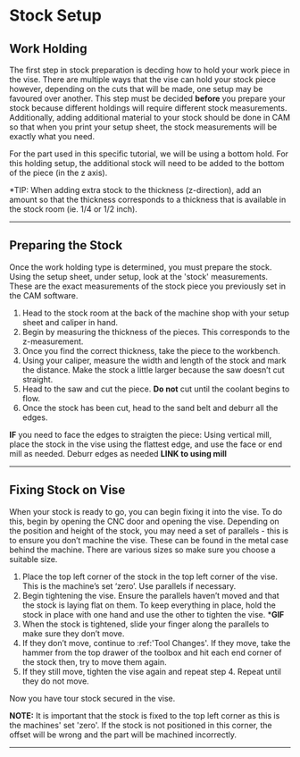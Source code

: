 Stock Setup
==========

**Work Holding**
---

The first step in stock preparation is decding how to hold your work piece in the vise. There are multiple ways that the vise can hold your stock piece however, depending on the cuts that will be made, one setup may be favoured over another.
This step must be decided **before** you prepare your stock because different holdings will require different stock measurements. Additionally, adding additional material to your stock should be done in CAM so that when you print your setup sheet, the stock measurements will be exactly what you need.

For the part used in this specific tutorial, we will be using a bottom hold. For this holding setup, the additional stock will need to be added to the bottom of the piece (in the z axis). 

*TIP: When adding extra stock to the thickness (z-direction), add an amount so that the thickness corresponds to a thickness that is available in the stock room (ie. 1/4 or 1/2 inch).

________

**Preparing the Stock**
---

Once the work holding type is determined, you must prepare the stock. Using the setup sheet, under setup, look at the 'stock' measurements. These are the exact measurements of the stock piece you previously set in the CAM software.

1. Head to the stock room at the back of the machine shop with your setup sheet and caliper in hand. 
2. Begin by measuring the thickness of the pieces. This corresponds to the z-measurement.
3. Once you find the correct thickness, take the piece to the workbench.
4. Using your caliper, measure the width and length of the stock and mark the distance. Make the stock a little larger because the saw doesn’t cut straight. 
5. Head to the saw and cut the piece. **Do not** cut until the coolant begins to flow.
6. Once the stock has been cut, head to the sand belt and deburr all the edges.

**IF** you need to face the edges to straigten the piece: Using vertical mill, place the stock in the vise using the flattest edge, and use the face or end mill as needed. Deburr edges as needed **LINK to using mill**

---

**Fixing Stock on Vise**
---

When your stock is ready to go, you can begin fixing it into the vise. To do this, begin by opening the CNC door and opening the vise. Depending on the position and height of the stock, you may need a set of parallels - this is to ensure you don’t machine the vise. These can be found in the metal case behind the machine. There are various sizes so make sure you choose a suitable size. 

1. Place the top left corner of the stock in the top left corner of the vise. This is the machine’s set ‘zero’. Use parallels if necessary. 
2. Begin tightening the vise. Ensure the parallels haven’t moved and that the stock is laying flat on them. To keep everything in place, hold the stock in place with one hand and use the other to tighten the vise. ***GIF**
3. When the stock is tightened, slide your finger along the parallels to make sure they don’t move.
4. If they don’t move, continue to :ref:'Tool Changes'. If they move, take the hammer from the top drawer of the toolbox and hit each end corner of the stock then, try to move them again. 
5. If they still move, tighten the vise again and repeat step 4. Repeat until they do not move.

Now you have tour stock secured in the vise. 

**NOTE:** It is important that the stock is fixed to the top left corner as this is the machines' set 'zero'. If the stock is not positioned in this corner, the offset will be wrong and the part will be machined incorrectly. 

----
  